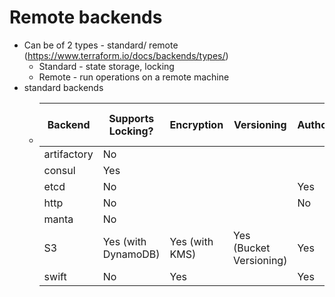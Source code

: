 # Remote backends
* Can be of 2 types - standard/ remote (https://www.terraform.io/docs/backends/types/)
  * Standard - state storage, locking
  * Remote - run operations on a remote machine
* standard backends
  * | Backend  |  Supports Locking? | Encryption  |  Versioning | Authorization | OSS (aka free)? |
    |---|---|---|---|---|---|
    |  artifactory |  No |   |   |   | No  |
    | consul  |  Yes |   |   |   |   |
    |  etcd | No  |   |    | Yes | Yes  |
    |  http | No  |   |    | No  | Yes  |
    |  manta | No  |   |   |   | No  |
    |  S3 | Yes (with DynamoDB)  | Yes (with KMS)  | Yes (Bucket Versioning)  | Yes  | No $$$ |
    |  swift | No  | Yes  |   | Yes  | Yes  |
